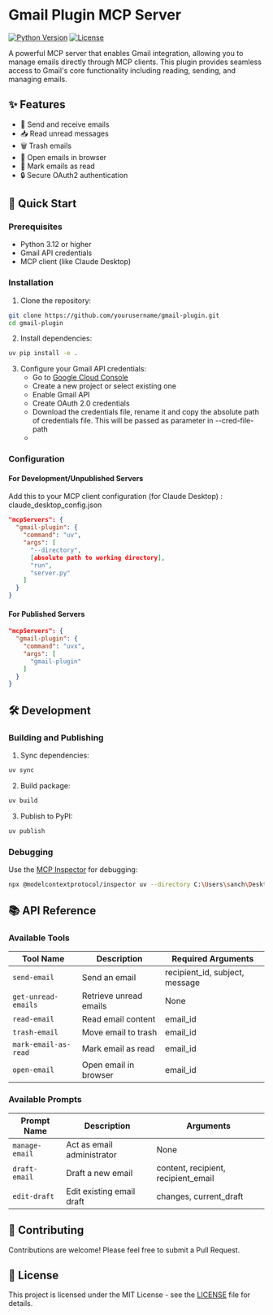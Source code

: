 # Gmail Plugin MCP Server

[![Python Version](https://img.shields.io/badge/python-3.12+-blue.svg)](https://www.python.org/downloads/)
[![License](https://img.shields.io/badge/license-MIT-green.svg)](LICENSE)

A powerful MCP server that enables Gmail integration, allowing you to manage emails directly through MCP clients. This plugin provides seamless access to Gmail's core functionality including reading, sending, and managing emails.

## ✨ Features

- 📧 Send and receive emails
- 📥 Read unread messages
- 🗑️ Trash emails
- 📱 Open emails in browser
- 📝 Mark emails as read
- 🔒 Secure OAuth2 authentication

## 🚀 Quick Start

### Prerequisites

- Python 3.12 or higher
- Gmail API credentials
- MCP client (like Claude Desktop)

### Installation

1. Clone the repository:
```bash
git clone https://github.com/yourusername/gmail-plugin.git
cd gmail-plugin
```

2. Install dependencies:
```bash
uv pip install -e .
```

3. Configure your Gmail API credentials:
   - Go to [Google Cloud Console](https://console.cloud.google.com)
   - Create a new project or select existing one
   - Enable Gmail API
   - Create OAuth 2.0 credentials
   - Download the credentials file, rename it and copy the absolute path of credentials file. This will be passed as parameter in --cred-file-path
   - 

### Configuration

#### For Development/Unpublished Servers

Add this to your MCP client configuration (for Claude Desktop) : claude_desktop_config.json

```json
"mcpServers": {
  "gmail-plugin": {
    "command": "uv",
    "args": [
      "--directory",
      [absolute path to working directory],
      "run",
      "server.py"
    ]
  }
}
```

#### For Published Servers

```json
"mcpServers": {
  "gmail-plugin": {
    "command": "uvx",
    "args": [
      "gmail-plugin"
    ]
  }
}
```

## 🛠️ Development

### Building and Publishing

1. Sync dependencies:
```bash
uv sync 
```

2. Build package:
```bash
uv build
```

3. Publish to PyPI:
```bash
uv publish
```

### Debugging

Use the [MCP Inspector](https://github.com/modelcontextprotocol/inspector) for debugging:

```bash
npx @modelcontextprotocol/inspector uv --directory C:\Users\sanch\Desktop\gmail_plugin\gmail-plugin run gmail-plugin
```

## 📚 API Reference

### Available Tools

| Tool Name | Description | Required Arguments |
|-----------|-------------|-------------------|
| `send-email` | Send an email | recipient_id, subject, message |
| `get-unread-emails` | Retrieve unread emails | None |
| `read-email` | Read email content | email_id |
| `trash-email` | Move email to trash | email_id |
| `mark-email-as-read` | Mark email as read | email_id |
| `open-email` | Open email in browser | email_id |

### Available Prompts

| Prompt Name | Description | Arguments |
|-------------|-------------|-----------|
| `manage-email` | Act as email administrator | None |
| `draft-email` | Draft a new email | content, recipient, recipient_email |
| `edit-draft` | Edit existing email draft | changes, current_draft |

## 🤝 Contributing

Contributions are welcome! Please feel free to submit a Pull Request.

## 📄 License

This project is licensed under the MIT License - see the [LICENSE](LICENSE) file for details.
